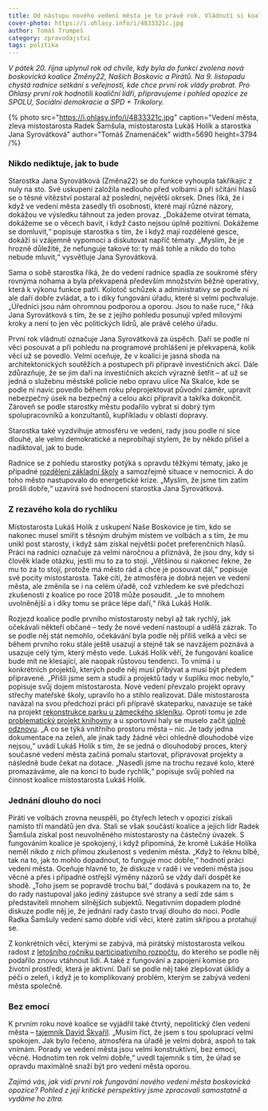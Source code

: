 ```yaml
---
title: Od nástupu nového vedení města je to právě rok. Vládnutí si koalice pochvaluje
cover-photo: https://i.ohlasy.info/i/4833321c.jpg
author: Tomáš Trumpeš
category: zpravodajství
tags: politika
---
```


*V pátek 20. října uplynul rok od chvíle, kdy byla do funkcí zvolena nová boskovická koalice Změny22, Našich Boskovic a Pirátů. Na 9. listopadu chystá radnice setkání s veřejností, kde chce první rok vlády probrat. Pro Ohlasy první rok hodnotili koaliční lídři, připravujeme i pohled opozice ze SPOLU, Sociální demokracie a SPD + Trikolory.*

{% photo src="https://i.ohlasy.info/i/4833321c.jpg" caption="Vedení města, zleva místostarosta Radek Šamšula, místostarosta Lukáš Holík a starostka Jana Syrovátková" author="Tomáš Znamenáček" width=5690 height=3794 /%}

### Nikdo nediktuje, jak to bude

Starostka Jana Syrovátková (Změna22) se do funkce vyhoupla takříkajíc z nuly na sto. Své uskupení založila nedlouho před volbami a při sčítání hlasů se o těsné vítězství postaral až poslední, největší okrsek. Dnes říká, že i když ve vedení města zasedly tři osobnosti, které mají různé názory, dokážou ve výsledku táhnout za jeden provaz. „Dokážeme otvírat témata, dokážeme se o věcech bavit, i když často nejsou úplně pozitivní. Dokážeme se domluvit,“ popisuje starostka s tím, že i když mají rozdělené gesce, dokáží si vzájemně vypomoci a diskutovat napříč tématy. „Myslím, že je hrozně důležité, že nefunguje takové to: ty máš tohle a nikdo do toho nebude mluvit,“ vysvětluje Jana Syrovátková.

Sama o sobě starostka říká, že do vedení radnice spadla ze soukromé sféry rovnýma nohama a byla překvapená především množstvím běžné operativy, která k výkonu funkce patří. Kolotoč schůzek a administrativy se podle ní ale daří dobře zvládat, a to i díky fungování úřadu, které si velmi pochvaluje. „Úředníci jsou nám ohromnou podporou a oporou. Jsou to naše ruce,“ říká Jana Syrovátková s tím, že se z jejího pohledu posunují vpřed mílovými kroky a není to jen věc politických lídrů, ale právě celého úřadu. 

První rok vládnutí označuje Jana Syrovátková za úspěch. Daří se podle ní věci posouvat a při pohledu na programové prohlášení je překvapená, kolik věcí už se povedlo. Velmi oceňuje, že v koalici je jasná shoda na architektonických soutěžích a postupech při přípravě investičních akcí. Dále zdůrazňuje, že se jim daří na investičních akcích výrazně šetřit – ať už se jedná o služebnu městské policie nebo opravu ulice Na Skalce, kde se podle ní navíc povedlo během roku přeprojektovat původní záměr, upravit nebezpečný úsek na bezpečný a celou akci připravit a takřka dokončit. Zároveň se podle starostky městu podařilo vybrat si dobrý tým spolupracovníků a konzultantů, kupříkladu v oblasti dopravy.

Starostka také vyzdvihuje atmosféru ve vedení, rady jsou podle ní sice dlouhé, ale velmi demokratické a neprobíhají stylem, že by někdo přišel a nadiktoval, jak to bude.

Radnice se z pohledu starostky potýká s opravdu těžkými tématy, jako je případné [rozdělení základní školy](https://ohlasy.info/clanky/2023/10/rozdeleni-skol.html) a samozřejmě situace v nemocnici. A do toho město nastupovalo do energetické krize. „Myslím, že jsme tím zatím prošli dobře,“ uzavírá své hodnocení starostka Jana Syrovátková.

### Z rezavého kola do rychlíku

Místostarosta Lukáš Holík z uskupení Naše Boskovice je tím, kdo se nakonec musel smířit s těsným druhým místem ve volbách a s tím, že mu unikl post starosty, i když sám získal největší počet preferenčních hlasů. Práci na radnici označuje za velmi náročnou a přiznává, že jsou dny, kdy si člověk klade otázku, jestli mu to za to stojí. „Většinou si nakonec řekne, že mu to za to stojí, protože má město rád a chce je posouvat dál,“ popisuje své pocity místostarosta. Také cítí, že atmosféra je dobrá nejen ve vedení města, ale změnila se i na celém úřadě, což vzhledem ke své předchozí zkušenosti z koalice po roce 2018 může posoudit. „Je to mnohem uvolněnější a i díky tomu se práce lépe daří,“ říká Lukáš Holík. 

Rozjezd koalice podle prvního místostarosty nebyl až tak rychlý, jak očekávali někteří občané – tedy že nové vedení nastoupí a udělá zázrak. To se podle něj stát nemohlo, očekávání byla podle něj příliš velká a věci se během prvního roku stále ještě usazují a stejně tak se navzájem poznává a usazuje celý tým, který město vede. Lukáš Holík věří, že fungování koalice bude mít ne klesající, ale naopak růstovou tendenci. To vnímá i u konkrétních projektů, kterých podle něj musí přibývat a musí být předem připravené. „Přišli jsme sem a studií a projektů tady v šuplíku moc nebylo,“ popisuje svůj dojem místostarosta. Nové vedení převzalo projekt opravy střechy mateřské školy, upravilo ho a stihlo realizovat. Dále místostarosta navázal na svou předchozí práci při přípravě skateparku, navazuje se také na projekt [rekonstrukce parku u zámeckého skleníku](https://forum.ohlasy.info/t/obnova-parku-u-skleniku/519). Oproti tomu je zde [problematický projekt knihovny](https://ohlasy.info/clanky/2023/03/knihovna-nazivo.html) a u sportovní haly se muselo začít [úplně odznovu](https://forum.ohlasy.info/t/soutez-na-generel-cervene-zahrady/510). „A co se týká vnitřního prostoru města – nic. Je tady jedna dokumentace na zeleň, ale jinak tady žádné věci ohledně dlouhodobé vize nejsou,“ uvádí Lukáš Holík s tím, že se jedná o dlouhodobý proces, který současné vedení města začíná pomalu startovat, připravovat projekty a následně bude čekat na dotace. „Nasedli jsme na trochu rezavé kolo, které promazáváme, ale na konci to bude rychlík,“ popisuje svůj pohled na činnost koalice místostarosta Lukáš Holík.

### Jednání dlouho do noci

Piráti ve volbách zrovna neuspěli, po čtyřech letech v opozici získali namísto tří mandátů jen dva. Stali se však součástí koalice a jejích lídr Radek Šamšula získal post neuvolněného místostarosty na částečný úvazek. S fungováním koalice je spokojený, i když připomíná, že kromě Lukáše Holíka neměl nikdo z nich přímou zkušenost s vedením města. „Když to řeknu blbě, tak na to, jak to mohlo dopadnout, to funguje moc dobře,“ hodnotí práci vedení města. Oceňuje hlavně to, že diskuze v radě i ve vedení města jsou věcné a přes i případné ostřejší výměny názorů se vždy daří dospět ke shodě. „Toho jsem se popravdě trochu bál,“ dodává s poukazem na to, že do rady nastupoval jako jediný zástupce své strany a sedí zde sám s představiteli mnohem silnějších subjektů. Negativním dopadem plodné diskuze podle něj je, že jednání rady často trvají dlouho do noci. Podle Radka Šamšuly vedení samo dobře vidí věci, které zatím skřípou a protahují se. 

Z konkrétních věcí, kterými se zabývá, má pirátský místostarosta velkou radost z [letošního ročníku participativního rozpočtu](https://ohlasy.info/clanky/2023/10/paro.html), do kterého se podle něj podařilo znovu vtáhnout lidi. A také z fungování a zapojení komise pro životní prostředí, která je aktivní. Daří se podle něj také zlepšovat úklidy a péči o zeleň, i když je to komplikovaný problém, kterým se zabývá vedení města společně.

### Bez emocí

K prvním roku nové koalice se vyjádřil také čtvrtý, nepolitický člen vedení města – [tajemník David Škvařil](https://ohlasy.info/clanky/2022/11/rozhovor-skvaril.html). „Musím říct, že jsem s tou spoluprací velmi spokojen. Jak bylo řečeno, atmosféra na úřadě je velmi dobrá, aspoň to tak vnímám. Porady ve vedení města jsou velmi konstruktivní, bez emocí, věcné. Hodnotím ten rok velmi dobře,“ uvedl tajemník s tím, že úřad se opravdu maximálně snaží být pro vedení města oporou.

*Zajímá vás, jak vidí první rok fungování nového vedení města boskovická opozice? Pohled z její kritické perspektivy jsme zpracovali samostatně a vydáme ho zítra.*
